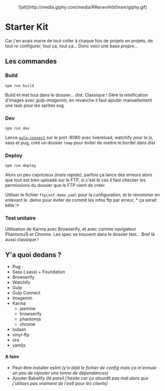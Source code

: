 <p align="center">
![alt](http://media.giphy.com/media/RRerwvHrb0nxm/giphy.gif)
<p>

# Starter Kit

Car j'en avais marre de tout coller à chaque fois de projets en projets, de tout *re* configurer, tout ça, tout ça... Donc voici une base *propre*...

Les commandes
----
### Build
`npm run build`

Build et met tout dans le dossier... dist. Classique ! Gère la minification d'images avec *gulp-imagemin*, en revanche il faut ajouter manuellement une task pour les sprites svg.

### Dev
`npm run dev`

Lance [`gulp-connect`](https://github.com/avevlad/gulp-connect) sur le port :8080 avec livereload, watchify pour le js, sass et pug, créé un dossier `temp` pour éviter de mettre le bordel dans dist
### Deploy
`npm run deploy`

Alors un peu capricieux *(mais rapide)*, parfois ça lance des erreurs alors que tout est bien uploadé sur le FTP, si c'est le cas il faut checker les permissions du dossier que le FTP vient de créer.

Utiliser le fichier `ftpconf.demo.yaml` pour la configuration, et le renommer en enlevant le *.demo* pour éviter de commit les infos ftp par erreur, * ça serait bête !*

### Test unitaire
Utilisation de Karma avec Browserify, et avec comme navigateur PhantomJS et Chrome. Les spec se trouvent dans le dossier test... Bref là aussi classique !

## Y'a quoi dedans ?
* Pug
* Sass (.sass) + Foundation
* Browserify
* Watchify
* Gulp
* Gulp Connect
* Imagemin
* Karma
    * jasmine
    * browserify
    * phantomjs
    * chrome
* lodash
* vinyl-ftp
* ora
* yamljs

#### A faire
* Peut-être installer eslint *(y'a déjà le fichier de config mais ça m'ennuie un peu de rajouter une tonne de dépendances)*
* Ajouter Babelify *(là pareil j'hésite car ça alourdit pas mal alors que j'utilises pas vraiment de l'es6 pour les clients)*
